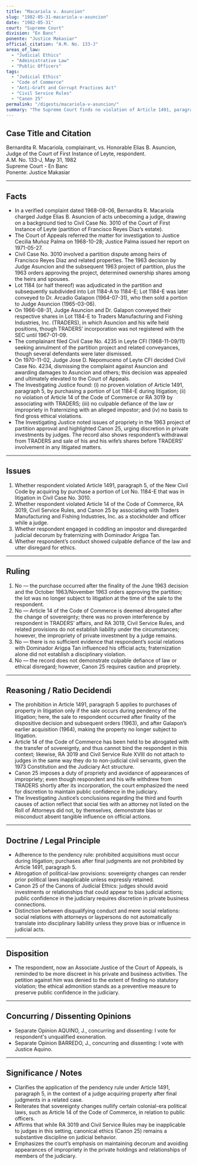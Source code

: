 ```yaml
---
title: "Macariola v. Asuncion"
slug: "1982-05-31-macariola-v-asuncion"
date: "1982-05-31"
court: "Supreme Court"
division: "En Banc"
ponente: "Justice Makasiar"
official_citation: "A.M. No. 133-J"
areas_of_law:
  - "Judicial Ethics"
  - "Administrative Law"
  - "Public Officers"
tags:
  - "Judicial Ethics"
  - "Code of Commerce"
  - "Anti-Graft and Corrupt Practices Act"
  - "Civil Service Rules"
  - "Canon 25"
permalink: "/digests/macariola-v-asuncion/"
summary: "The Supreme Court finds no violation of Article 1491, paragraph 5, of the Civil Code or related anti-graft provisions; however, it admonishes the judge for impropriety in private business affairs and reminds him to be discreet."
---
```


## Case Title and Citation
Bernardita R. Macariola, complainant, vs. Honorable Elias B. Asuncion, Judge of the Court of First Instance of Leyte, respondent.  
A.M. No. 133-J, May 31, 1982  
Supreme Court - En Banc  
Ponente: Justice Makasiar

---

## Facts
- In a verified complaint dated 1968-08-06, Bernardita R. Macariola charged Judge Elias B. Asuncion of acts unbecoming a judge, drawing on a background tied to Civil Case No. 3010 of the Court of First Instance of Leyte (partition of Francisco Reyes Diaz’s estate).  
- The Court of Appeals referred the matter for investigation to Justice Cecilia Muñoz Palma on 1968-10-28; Justice Palma issued her report on 1971-05-27.  
- Civil Case No. 3010 involved a partition dispute among heirs of Francisco Reyes Diaz and related properties. The 1963 decision by Judge Asuncion and the subsequent 1963 project of partition, plus the 1963 orders approving the project, determined ownership shares among the heirs and spouses.  
- Lot 1184 (or half thereof) was adjudicated in the partition and subsequently subdivided into Lot 1184-A to 1184-E; Lot 1184-E was later conveyed to Dr. Arcadio Galapon (1964-07-31), who then sold a portion to Judge Asuncion (1965-03-06).  
- On 1966-08-31, Judge Asuncion and Dr. Galapon conveyed their respective shares in Lot 1184-E to Traders Manufacturing and Fishing Industries, Inc. (TRADERS), in which Asuncion and his wife held positions, though TRADERS’ incorporation was not registered with the SEC until 1967-01-09.  
- The complainant filed Civil Case No. 4235 in Leyte CFI (1968-11-09/11) seeking annulment of the partition project and related conveyances, though several defendants were later dismissed.  
- On 1970-11-02, Judge Jose D. Nepomuceno of Leyte CFI decided Civil Case No. 4234, dismissing the complaint against Asuncion and awarding damages to Asuncion and others; this decision was appealed and ultimately elevated to the Court of Appeals.  
- The Investigating Justice found: (i) no proven violation of Article 1491, paragraph 5, by purchasing a portion of Lot 1184-E during litigation; (ii) no violation of Article 14 of the Code of Commerce or RA 3019 by associating with TRADERS; (iii) no culpable defiance of the law or impropriety in fraternizing with an alleged impostor; and (iv) no basis to find gross ethical violations.  
- The Investigating Justice noted issues of propriety in the 1963 project of partition approval and highlighted Canon 25, urging discretion in private investments by judges. The record also shows respondent’s withdrawal from TRADERS and sale of his and his wife’s shares before TRADERS’ involvement in any litigated matters.  

---

## Issues
1. Whether respondent violated Article 1491, paragraph 5, of the New Civil Code by acquiring by purchase a portion of Lot No. 1184-E that was in litigation in Civil Case No. 3010.
2. Whether respondent violated Article 14 of the Code of Commerce, RA 3019, Civil Service Rules, and Canon 25 by associating with Traders Manufacturing and Fishing Industries, Inc. as a stockholder and officer while a judge.
3. Whether respondent engaged in coddling an impostor and disregarded judicial decorum by fraternizing with Dominador Arigpa Tan.  
4. Whether respondent’s conduct showed culpable defiance of the law and utter disregard for ethics.

---

## Ruling
1. No — the purchase occurred after the finality of the June 1963 decision and the October 1963/November 1963 orders approving the partition; the lot was no longer subject to litigation at the time of the sale to the respondent.  
2. No — Article 14 of the Code of Commerce is deemed abrogated after the change of sovereignty; there was no proven interference by respondent in TRADERS’ affairs, and RA 3019, Civil Service Rules, and related provisions do not establish liability under the circumstances; however, the impropriety of private investment by a judge remains.  
3. No — there is no sufficient evidence that respondent’s social relations with Dominador Arigpa Tan influenced his official acts; fraternization alone did not establish a disciplinary violation.  
4. No — the record does not demonstrate culpable defiance of law or ethical disregard; however, Canon 25 requires caution and propriety.

---

## Reasoning / Ratio Decidendi
- The prohibition in Article 1491, paragraph 5 applies to purchases of property in litigation only if the sale occurs during pendency of the litigation; here, the sale to respondent occurred after finality of the dispositive decision and subsequent orders (1963), and after Galapon’s earlier acquisition (1964), making the property no longer subject to litigation.  
- Article 14 of the Code of Commerce has been held to be abrogated with the transfer of sovereignty, and thus cannot bind the respondent in this context; likewise, RA 3019 and Civil Service Rule XVIII do not attach to judges in the same way they do to non-judicial civil servants, given the 1973 Constitution and the Judiciary Act structure.  
- Canon 25 imposes a duty of propriety and avoidance of appearances of impropriety; even though respondent and his wife withdrew from TRADERS shortly after its incorporation, the court emphasized the need for discretion to maintain public confidence in the judiciary.  
- The Investigating Justice’s conclusions regarding the third and fourth causes of action reflect that social ties with an attorney not listed on the Roll of Attorneys did not, by themselves, demonstrate bias or misconduct absent tangible influence on official actions.

---

## Doctrine / Legal Principle
- Adherence to the pendency rule: prohibited acquisitions must occur during litigation; purchases after final judgments are not prohibited by Article 1491, paragraph 5.  
- Abrogation of political-law provisions: sovereignty changes can render prior political laws inapplicable unless expressly retained.  
- Canon 25 of the Canons of Judicial Ethics: judges should avoid investments or relationships that could appear to bias judicial actions; public confidence in the judiciary requires discretion in private business connections.  
- Distinction between disqualifying conduct and mere social relations: social relations with attorneys or laypersons do not automatically translate into disciplinary liability unless they prove bias or influence in judicial acts.

---

## Disposition
- The respondent, now an Associate Justice of the Court of Appeals, is reminded to be more discreet in his private and business activities. The petition against him was denied to the extent of finding no statutory violation; the ethical admonition stands as a preventive measure to preserve public confidence in the judiciary.

---

## Concurring / Dissenting Opinions
- Separate Opinion AQUINO, J., concurring and dissenting: I vote for respondent's unqualified exoneration.  
- Separate Opinion BARREDO, J., concurring and dissenting: I vote with Justice Aquino.  

---

## Significance / Notes
- Clarifies the application of the pendency rule under Article 1491, paragraph 5, in the context of a judge acquiring property after final judgments in a related case.  
- Reiterates that sovereignty changes nullify certain colonial-era political laws, such as Article 14 of the Code of Commerce, in relation to public officers.  
- Affirms that while RA 3019 and Civil Service Rules may be inapplicable to judges in this setting, canonical ethics (Canon 25) remains a substantive discipline on judicial behavior.  
- Emphasizes the court’s emphasis on maintaining decorum and avoiding appearances of impropriety in the private holdings and relationships of members of the judiciary.
